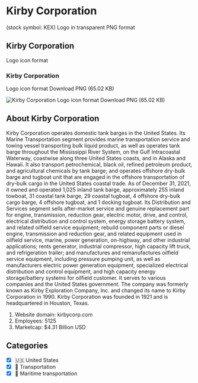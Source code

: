 # Kirby Corporation
 (stock symbol: KEX) Logo in transparent PNG format

## Kirby Corporation
 Logo icon format

### Kirby Corporation
 Logo icon format Download PNG (65.02 KB)

![Kirby Corporation
 Logo icon format Download PNG (65.02 KB)](/img/orig/KEX-425d64d5.png)

## About Kirby Corporation


Kirby Corporation operates domestic tank barges in the United States. Its Marine Transportation segment provides marine transportation service and towing vessel transporting bulk liquid product, as well as operates tank barge throughout the Mississippi River System, on the Gulf Intracoastal Waterway, coastwise along three United States coasts, and in Alaska and Hawaii. It also transport petrochemical, black oil, refined petroleum product, and agricultural chemicals by tank barge; and operates offshore dry-bulk barge and tugboat unit that are engaged in the offshore transportation of dry-bulk cargo in the United States coastal trade. As of December 31, 2021, it owned and operated 1,025 inland tank barge, approximately 255 inland towboat, 31 coastal tank barge, 29 coastal tugboat, 4 offshore dry-bulk cargo barge, 4 offshore tugboat, and 1 docking tugboat. Its Distribution and Services segment sells after-market service and genuine replacement part for engine, transmission, reduction gear, electric motor, drive, and control, electrical distribution and control system, energy storage battery system, and related oilfield service equipment; rebuild component parts or diesel engine, transmission and reduction gear, and related equipment used in oilfield service, marine, power generation, on-highway, and other industrial applications; rents generator, industrial compressor, high capacity lift truck, and refrigeration trailer; and manufactures and remanufactures oilfield service equipment, including pressure pumping unit, as well as manufacturers electric power generation equipment, specialized electrical distribution and control equipment, and high capacity energy storage/battery systems for oilfield customer. It serves to various companies and the United States government. The company was formerly known as Kirby Exploration Company, Inc. and changed its name to Kirby Corporation in 1990. Kirby Corporation was founded in 1921 and is headquartered in Houston, Texas.

1. Website domain: kirbycorp.com
2. Employees: 5125
3. Marketcap: $4.31 Billion USD


## Categories
- [x] 🇺🇸 United States
- [x] 🚚 Transportation
- [x] 🚢 Maritime transportation
